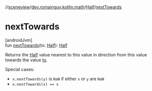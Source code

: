 //[sceneview](../../../index.md)/[dev.romainguy.kotlin.math](../index.md)/[Half](index.md)/[nextTowards](next-towards.md)

# nextTowards

[androidJvm]\
fun [nextTowards](next-towards.md)(to: [Half](index.md)): [Half](index.md)

Returns the [Half](index.md) value nearest to this value in direction from this value towards the value [to](next-towards.md).

Special cases:

- 
   `x.nextTowards(y)` is `NaN` if either `x` or `y` are `NaN`
- 
   `x.nextTowards(x) == x`
